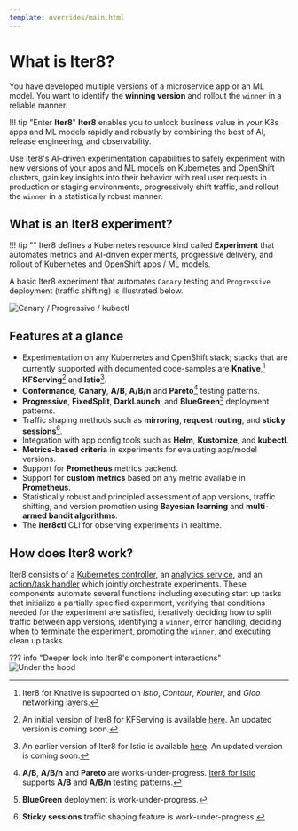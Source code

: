 ```yaml
---
template: overrides/main.html
---
```


# What is Iter8?

You have developed multiple versions of a microservice app or an ML model. You want to identify the **winning version** and rollout the `winner` in a reliable manner.

!!! tip "Enter **Iter8**"
    **Iter8** enables you to unlock business value in your K8s apps and ML models rapidly and robustly by combining the best of AI, release engineering, and observability.

Use Iter8's AI-driven experimentation capabilities to safely experiment with new versions of your apps and ML models on Kubernetes and OpenShift clusters, gain key insights into their behavior with real user requests in production or staging environments, progressively shift traffic, and rollout the `winner` in a statistically robust manner.

## What is an Iter8 experiment?

!!! tip ""
    Iter8 defines a Kubernetes resource kind called **Experiment** that automates metrics and AI-driven experiments, progressive delivery, and rollout of Kubernetes and OpenShift apps / ML models.

A basic Iter8 experiment that automates `Canary` testing and `Progressive` deployment (traffic shifting) is illustrated below.

![Canary / Progressive / kubectl](/assets/images/canary-progressive-kubectl.png)

## Features at a glance

- Experimentation on any Kubernetes and OpenShift stack; stacks that are currently supported with documented code-samples are **Knative**,[^1] **KFServing**[^2] and **Istio**[^3].
- **Conformance**, **Canary**, **A/B**, **A/B/n** and **Pareto**[^4] testing patterns.
- **Progressive**, **FixedSplit**, **DarkLaunch**, and **BlueGreen**[^5] deployment patterns.
- Traffic shaping methods such as **mirroring**, **request routing**, and **sticky sessions**[^6].
- Integration with app config tools such as **Helm**, **Kustomize**, and **kubectl**.
- **Metrics-based criteria** in experiments for evaluating app/model versions.
- Support for **Prometheus** metrics backend.
- Support for **custom metrics** based on any metric available in **Prometheus**.
- Statistically robust and principled assessment of app versions, traffic shifting, and version promotion using **Bayesian learning** and **multi-armed bandit algorithms**.
- The **iter8ctl** CLI for observing experiments in realtime.

## How does Iter8 work?

Iter8 consists of a [Kubernetes controller](https://github.com/iter8-tools/etc3), an [analytics service](https://github.com/iter8-tools/iter8-analytics), and an [action/task handler](https://github.com/iter8-tools/handler) which jointly orchestrate experiments. These components automate several functions including executing start up tasks that initialize a partially specified experiment, verifying that conditions needed for the experiment are satisfied, iteratively deciding how to split traffic between app versions, identifying a `winner`, error handling, deciding when to terminate the experiment, promoting the `winner`, and executing clean up tasks.

??? info "Deeper look into Iter8's component interactions"
    ![Under the hood](/assets/images/under-the-hood.png)

[^1]: Iter8 for Knative is supported on *Istio*, *Contour*, *Kourier*, and *Gloo* networking layers.
[^2]: An initial version of Iter8 for KFServing is available [here](https://github.com/iter8-tools/iter8-kfserving). An updated version is coming soon.
[^3]: An earlier version of Iter8 for Istio is available [here](https://github.com/iter8-tools/iter8). An updated version is coming soon.
[^4]: **A/B**, **A/B/n** and **Pareto** are works-under-progress. [Iter8 for Istio](https://github.com/iter8-tools/iter8) supports **A/B** and **A/B/n** testing patterns.
[^5]: **BlueGreen** deployment is work-under-progress.
[^6]: **Sticky sessions** traffic shaping feature is work-under-progress.
